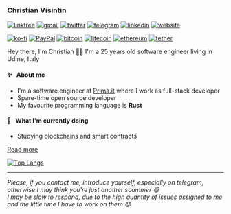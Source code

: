 ### Christian Visintin

[![linktree](https://img.shields.io/badge/linktree-39E09B?style=for-the-badge&logo=linktree&logoColor=white)](https://linktr.ee/veeso)
[![gmail](https://img.shields.io/badge/Gmail-D14836?style=for-the-badge&logo=gmail&logoColor=white)](mailto:christian.visintin1997@gmail.com)
[![twitter](https://img.shields.io/badge/Twitter-1DA1F2?style=for-the-badge&logo=twitter&logoColor=white)](https://twitter.com/veeso_dev)
[![telegram](https://img.shields.io/badge/Telegram-2CA5E0?style=for-the-badge&logo=telegram&logoColor=white)](https://t.me/veeso97)
[![linkedin](https://img.shields.io/badge/LinkedIn-0077B5?style=for-the-badge&logo=linkedin&logoColor=white)](https://www.linkedin.com/in/christian-visintin/)
[![website](https://img.shields.io/badge/website-000000?style=for-the-badge&logo=About.me&logoColor=white)](https://veeso.github.io)

[![ko-fi](https://img.shields.io/badge/Ko--fi-F16061?style=for-the-badge&logo=ko-fi&logoColor=white)](https://ko-fi.com/veeso)
[![PayPal](https://img.shields.io/badge/PayPal-00457C?style=for-the-badge&logo=paypal&logoColor=white)](https://www.paypal.me/chrisintin)
[![bitcoin](https://img.shields.io/badge/Bitcoin-ff9416?style=for-the-badge&logo=bitcoin&logoColor=white)](https://btc.com/bc1qvlmykjn7htz0vuprmjrlkwtv9m9pan6kylsr8w)
[![litecoin](https://img.shields.io/badge/Litecoin-345d9d?style=for-the-badge&logo=Litecoin&logoColor=white)](https://blockchair.com/litecoin/address/ltc1q89a7f859gt7nuekvnuuc25wapkq2f8ny78mp8l)
[![ethereum](https://img.shields.io/badge/Ethereum-3C3C3D?style=for-the-badge&logo=Ethereum&logoColor=white)](https://etherscan.io/address/0xE57E761Aa806c9afe7e06Fb0601B17beC310f9c4)
[![tether](https://img.shields.io/badge/tether-168363?style=for-the-badge&logo=tether&logoColor=white)](https://etherscan.io/address/0xE57E761Aa806c9afe7e06Fb0601B17beC310f9c4) 

Hey there, I'm Christian 👋🏻
I'm a 25 years old software engineer living in Udine, Italy

#### ✨ &nbsp; About me

- I'm a software engineer at [Prima.it](https://www.prima.it/) where I work as full-stack developer
- Spare-time open source developer
- My favourite programming language is **Rust**

#### 🎯 &nbsp; What I'm currently doing

- Studying blockchains and smart contracts

[Read more](https://veeso.github.io/)

[![Top Langs](https://github-readme-stats.vercel.app/api/top-langs/?username=veeso&layout=compact)](https://github.com/anuraghazra/github-readme-stats)

---

*Please, if you contact me, introduce yourself, especially on telegram, otherwise I may think you're just another scammer 😅*  
*I may be slow to respond, due to the high quantity of issues assigned to me and the little time I have to work on them 😓*
